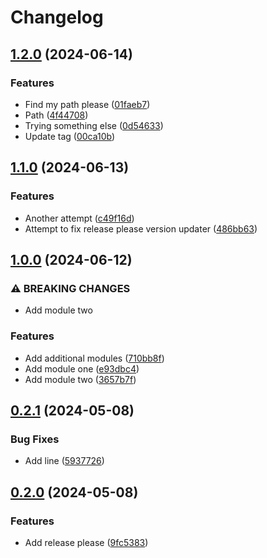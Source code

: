 # Changelog

## [1.2.0](https://github.com/traksharp/some-actions/compare/v1.1.0...v1.2.0) (2024-06-14)


### Features

* Find my path please ([01faeb7](https://github.com/traksharp/some-actions/commit/01faeb7698006a488e54b2f3bdd86f45c79c2d32))
* Path ([4f44708](https://github.com/traksharp/some-actions/commit/4f44708cc0b2e5977a4b44c1c9056360ed06c02f))
* Trying something else ([0d54633](https://github.com/traksharp/some-actions/commit/0d5463347f21fdb3750faefc914069cd2194b989))
* Update tag ([00ca10b](https://github.com/traksharp/some-actions/commit/00ca10b3efb41fc41f0661f8a7ed19ee5f8f73fb))

## [1.1.0](https://github.com/traksharp/some-actions/compare/v1.0.0...v1.1.0) (2024-06-13)


### Features

* Another attempt ([c49f16d](https://github.com/traksharp/some-actions/commit/c49f16d3dc12b44d5fb56c1c614726a222adbd6d))
* Attempt to fix release please version updater ([486bb63](https://github.com/traksharp/some-actions/commit/486bb63be78723d1cb4fcc248de992ff0cecf610))

## [1.0.0](https://github.com/traksharp/some-actions/compare/v0.2.1...v1.0.0) (2024-06-12)


### ⚠ BREAKING CHANGES

* Add module two

### Features

* Add additional modules ([710bb8f](https://github.com/traksharp/some-actions/commit/710bb8fc8849ee3e2d1c3de334dc49b45c5f4ebf))
* Add module one ([e93dbc4](https://github.com/traksharp/some-actions/commit/e93dbc41d32cf99348a7185db9e2de0fe47604b8))
* Add module two ([3657b7f](https://github.com/traksharp/some-actions/commit/3657b7f776469dc62f5e0e2b5ae49ca1a7c51870))

## [0.2.1](https://github.com/traksharp/some-actions/compare/v0.2.0...v0.2.1) (2024-05-08)


### Bug Fixes

* Add line ([5937726](https://github.com/traksharp/some-actions/commit/5937726fb9abd44fec27db7d8ab50ef284256d5f))

## [0.2.0](https://github.com/traksharp/some-actions/compare/v0.1.0...v0.2.0) (2024-05-08)


### Features

* Add release please ([9fc5383](https://github.com/traksharp/some-actions/commit/9fc5383d34add8db091c9ccc7005ef579118298d))
